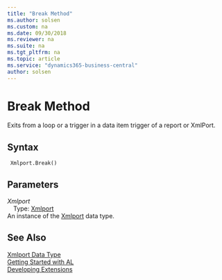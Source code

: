 ```yaml
---
title: "Break Method"
ms.author: solsen
ms.custom: na
ms.date: 09/30/2018
ms.reviewer: na
ms.suite: na
ms.tgt_pltfrm: na
ms.topic: article
ms.service: "dynamics365-business-central"
author: solsen
---
```

[//]: # (START>DO_NOT_EDIT)
[//]: # (IMPORTANT:Do not edit any of the content between here and the END>DO_NOT_EDIT.)
[//]: # (Any modifications should be made in the .resx files in the ModernDev repo.)
# Break Method
Exits from a loop or a trigger in a data item trigger of a report or XmlPort.

## Syntax
```
 Xmlport.Break()
```

## Parameters
*Xmlport*  
&emsp;Type: [Xmlport](xmlport-data-type.md)  
An instance of the [Xmlport](xmlport-data-type.md) data type.  


[//]: # (IMPORTANT: END>DO_NOT_EDIT)
## See Also
[Xmlport Data Type](xmlport-data-type.md)  
[Getting Started with AL](../devenv-get-started.md)  
[Developing Extensions](../devenv-dev-overview.md)